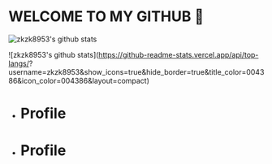 <h1> WELCOME TO MY GITHUB 🙏 </h1>

![zkzk8953's github stats](https://github-readme-stats.vercel.app/api?username=zkzk8953&show_icons=true)

![zkzk8953's github stats](https://github-readme-stats.vercel.app/api/top-langs/? username=zkzk8953&show_icons=true&hide_border=true&title_color=004386&icon_color=004386&layout=compact)

<ul>
  <li>
    <h1>Profile</h1>
  </li>
  <li>
    <h1>Profile</h1>
  </li>

</ul>





<!--
**zkzk8953/zkzk8953** is a ✨ _special_ ✨ repository because its `README.md` (this file) appears on your GitHub profile.

Here are some ideas to get you started:

- 🔭 I’m currently working on ...
- 🌱 I’m currently learning ...
- 👯 I’m looking to collaborate on ...
- 🤔 I’m looking for help with ...
- 💬 Ask me about ...
- 📫 How to reach me: ...
- 😄 Pronouns: ...
- ⚡ Fun fact: ...
-->

